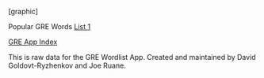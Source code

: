 [graphic]

Popular GRE Words
[List 1](/popular_001.md)


  
[GRE App Index](/index.md)
  
This is raw data for the GRE Wordlist App.
Created and maintained by David Goldovt-Ryzhenkov and Joe Ruane.
